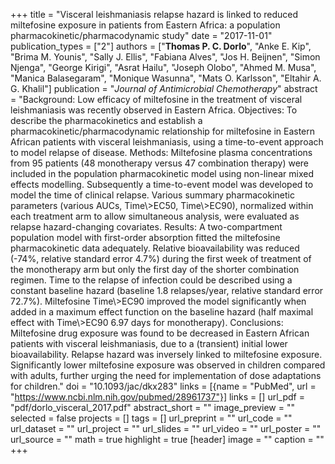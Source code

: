 +++
title = "Visceral leishmaniasis relapse hazard is linked to reduced miltefosine exposure in patients from Eastern Africa: a population pharmacokinetic/pharmacodynamic study"
date = "2017-11-01"
publication_types = ["2"]
authors = ["**Thomas P. C. Dorlo**", "Anke E. Kip", "Brima M. Younis", "Sally J. Ellis", "Fabiana Alves", "Jos H. Beijnen", "Simon Njenga", "George Kirigi", "Asrat Hailu", "Joseph Olobo", "Ahmed M. Musa", "Manica Balasegaram", "Monique Wasunna", "Mats O. Karlsson", "Eltahir A. G. Khalil"]
publication = "_Journal of Antimicrobial Chemotherapy_"
abstract = "Background: Low efficacy of miltefosine in the treatment of visceral leishmaniasis was recently observed in Eastern Africa. Objectives: To describe the pharmacokinetics and establish a pharmacokinetic/pharmacodynamic relationship for miltefosine in Eastern African patients with visceral leishmaniasis, using a time-to-event approach to model relapse of disease. Methods: Miltefosine plasma concentrations from 95 patients (48 monotherapy versus 47 combination therapy) were included in the population pharmacokinetic model using non-linear mixed effects modelling. Subsequently a time-to-event model was developed to model the time of clinical relapse. Various summary pharmacokinetic parameters (various AUCs, Time\\>EC50, Time\\>EC90), normalized within each treatment arm to allow simultaneous analysis, were evaluated as relapse hazard-changing covariates. Results: A two-compartment population model with first-order absorption fitted the miltefosine pharmacokinetic data adequately. Relative bioavailability was reduced (-74%, relative standard error 4.7%) during the first week of treatment of the monotherapy arm but only the first day of the shorter combination regimen. Time to the relapse of infection could be described using a constant baseline hazard (baseline 1.8 relapses/year, relative standard error 72.7%). Miltefosine Time\\>EC90 improved the model significantly when added in a maximum effect function on the baseline hazard (half maximal effect with Time\\>EC90 6.97 days for monotherapy). Conclusions: Miltefosine drug exposure was found to be decreased in Eastern African patients with visceral leishmaniasis, due to a (transient) initial lower bioavailability. Relapse hazard was inversely linked to miltefosine exposure. Significantly lower miltefosine exposure was observed in children compared with adults, further urging the need for implementation of dose adaptations for children."
doi = "10.1093/jac/dkx283"
links = [{name = "PubMed", url = "https://www.ncbi.nlm.nih.gov/pubmed/28961737"}]
links = []
url_pdf = "pdf/dorlo_visceral_2017.pdf"
abstract_short = ""
image_preview = ""
selected = false
projects = []
tags = []
url_preprint = ""
url_code = ""
url_dataset = ""
url_project = ""
url_slides = ""
url_video = ""
url_poster = ""
url_source = ""
math = true
highlight = true
[header]
image = ""
caption = ""
+++
